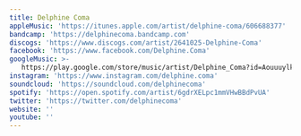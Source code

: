 ```yaml
---
title: Delphine Coma
appleMusic: 'https://itunes.apple.com/artist/delphine-coma/606688377'
bandcamp: 'https://delphinecoma.bandcamp.com'
discogs: 'https://www.discogs.com/artist/2641025-Delphine-Coma'
facebook: 'https://www.facebook.com/Delphine.Coma'
googleMusic: >-
   https://play.google.com/store/music/artist/Delphine_Coma?id=Aouuuylkhe5c5qhvg5l3g64dtnm
instagram: 'https://www.instagram.com/delphine.coma'
soundcloud: 'https://soundcloud.com/delphinecoma'
spotify: 'https://open.spotify.com/artist/6gdrXELpc1mmVHwBBdPvUA'
twitter: 'https://twitter.com/delphinecoma'
website: ''
youtube: ''
---
```

